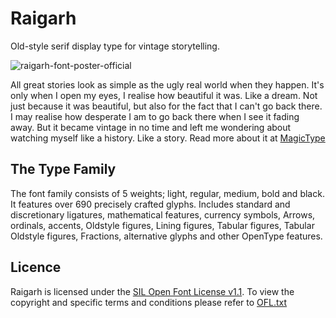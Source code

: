 # Raigarh
Old-style serif display type for vintage storytelling.

![raigarh-font-poster-official](https://user-images.githubusercontent.com/9861917/104012775-66886c80-51d6-11eb-8c06-00d18405a22b.jpg)

All great stories look as simple as the ugly real world when they happen. It's only when I open my eyes, I realise how beautiful it was. Like a dream. Not just because it was beautiful, but also for the fact that I can't go back there. I may realise how desperate I am to go back there when I see it fading away. But it became vintage in no time and left me wondering about watching myself like a history. Like a story.
Read more about it at [MagicType](https://www.magictype.in/portfolio/raigarh-typeface/)

## The Type Family
The font family consists of 5 weights; light, regular, medium, bold and black. It features over 690 precisely crafted glyphs. Includes standard and discretionary ligatures, mathematical features, currency symbols, Arrows, ordinals, accents, Oldstyle figures, Lining figures, Tabular figures, Tabular Oldstyle figures, Fractions, alternative glyphs and other OpenType features.

## Licence
Raigarh is licensed under the [SIL Open Font License v1.1](http://scripts.sil.org/OFL). To view the copyright and specific terms and conditions please refer to [OFL.txt](https://github.com/magictype/raigarh/blob/master/OFL.txt)
